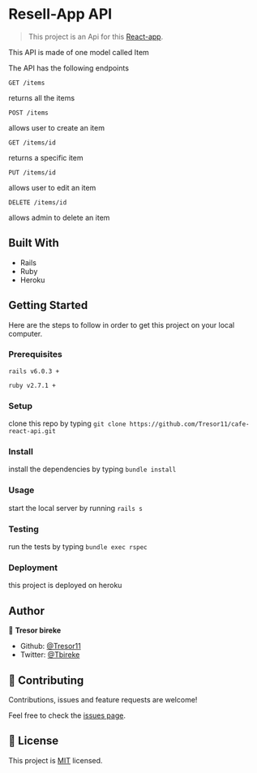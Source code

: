 # Resell-App API

> This project is an Api for this [React-app](https://resell-app.netlify.app/).

This API is made of one model called Item

The API has the following endpoints

`GET /items`

returns all the items

`POST /items`

allows user to create an item

`GET /items/id`

returns a specific item

`PUT /items/id`

allows user to edit an item

`DELETE /items/id`

allows admin to delete an item

## Built With

- Rails
- Ruby 
- Heroku

## Getting Started

Here are the steps to follow in order to get this project on your local computer.

### Prerequisites

`rails v6.0.3 +`

`ruby v2.7.1 +`

### Setup

clone this repo by typing `git clone https://github.com/Tresor11/cafe-react-api.git`

### Install

install the dependencies by typing `bundle install`

### Usage

start the local server by running `rails s`

### Testing

run the tests by typing `bundle exec rspec`

### Deployment

this project is deployed on heroku

## Author

👤 **Tresor bireke**

- Github: [@Tresor11](https://github.com/Tresor11)
- Twitter: [@Tbireke](https://twitter.com/Tbireke)

## 🤝 Contributing

Contributions, issues and feature requests are welcome!

Feel free to check the [issues page](issues/).

## 📝 License

This project is [MIT](lic.url) licensed.

